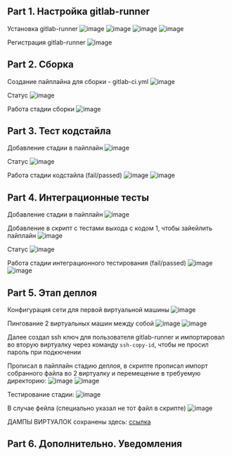 ## Part 1. Настройка gitlab-runner

Установка gitlab-runner
![image](resources/1.1.png)
![image](resources/1.2.png)
![image](resources/1.3.png)
![image](resources/1.4.png)

Регистрация gitlab-runner
![image](resources/1.5.png)

## Part 2. Сборка

Создание пайплайна для сборки - gitlab-ci.yml
![image](resources/)

Статус
![image](resources/2.2.png)

Работа стадии сборки
![image](resources/2.3.png)

## Part 3. Тест кодстайла

Добавление стадии в пайплайн
![image](resources/3.1.png)

Статус
![image](resources/3.2.png)

Работа стадии кодстайла (fail/passed)
![image](resources/3.3.png)
![image](resources/3.4.png)

## Part 4. Интеграционные тесты

Добавление стадии в пайплайн
![image](resources/4.1.png)

Добавление в скрипт с тестами выхода с кодом 1, чтобы зайейлить пайплайн
![image](resources/4.2.png)

Статус
![image](resources/4.3.png)

Работа стадии интеграционного тестирования (fail/passed)
![image](resources/4.4.png)
![image](resources/4.5.png)

## Part 5. Этап деплоя

Конфигурация сети для первой виртуальной машины
![image](resources/5.1.png)

Пингование 2 виртуальных машин между собой
![image](resources/5.2.png)
![image](resources/5.3.png)

Далее создал ssh ключ для пользователя gitlab-runner и импортировал во вторую виртуалку через команду `ssh-copy-id`, чтобы не просил пароль при подкючении

Прописал в пайплайн стадию деплоя, в скрипте прописал импорт собранного файла во 2 виртуалку и перемещение в требуемую директорию:
![image](resources/5.4.png)
![image](resources/5.5.png)

Тестирование стадии:
![image](resources/5.6.png)

В случае фейла (специально указал не тот файл в скрипте)
![image](resources/5.7.png)

ДАМПЫ ВИРТУАЛОК сохранены здесь: [ссылка](https://drive.google.com/drive/folders/1iHQ_3LbIr3rnZ2zXqUO5_BGj5M0jcR3X?usp=share_link)

## Part 6. Дополнительно. Уведомления

